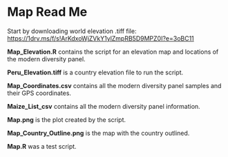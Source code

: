 # Map Read Me
Start by downloading world elevation .tiff file: https://1drv.ms/f/s!ArKdxoWjZVkY1ylZmpRB5D9MPZ0I?e=3oBC11

**Map_Elevation.R** contains the script for an elevation map and locations of the modern diversity panel.

**Peru_Elevation.tiff** is a country elevation file to run the script.

**Map_Coordinates.csv** contains all the modern diversity panel samples and their GPS coordinates.

**Maize_List_csv** contains all the modern diversity panel information.

**Map.png** is the plot created by the script.

**Map_Country_Outline.png** is the map with the country outlined.

**Map.R** was a test script.


